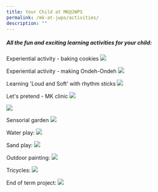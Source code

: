 ```yaml
---
title: Your Child at MK@JWPS
permalink: /mk-at-jwps/activities/
description: ""
---
```

##### All the fun and exciting learning activities for your child:

Experiential activity - baking cookies
![](/images/MK/Experiential%20activity%20baking.jpeg)

Experiential activity - making Ondeh-Ondeh
![](/images/MK/Experiential%20activity%20ondeh.jpeg)

Learning 'Loud and Soft' with rhythm sticks
![](/images/MK/Learning%20loud%20and%20soft%20with%20rhythm%20sticks.jpeg)

Let's pretend - MK clinic
![](/images/MK/MK%20clinic2.jpeg)

![](/images/MK/MK%20clinic1.jpeg)


Sensorial garden
![](/images/MK/Sensorial%20gardem.jpeg)


Water play:
![](/images/MK/Water%20play.jpeg)


Sand play:
![](/images/MK/Sand%20play.jpeg)

Outdoor painting:
![](/images/MK/Outdoor%20painting.jpeg)

Tricycles:
![](/images/MK/Tricycle.jpeg)

End of term project:
![](/images/MK/End%20of%20term%20project.jpeg)